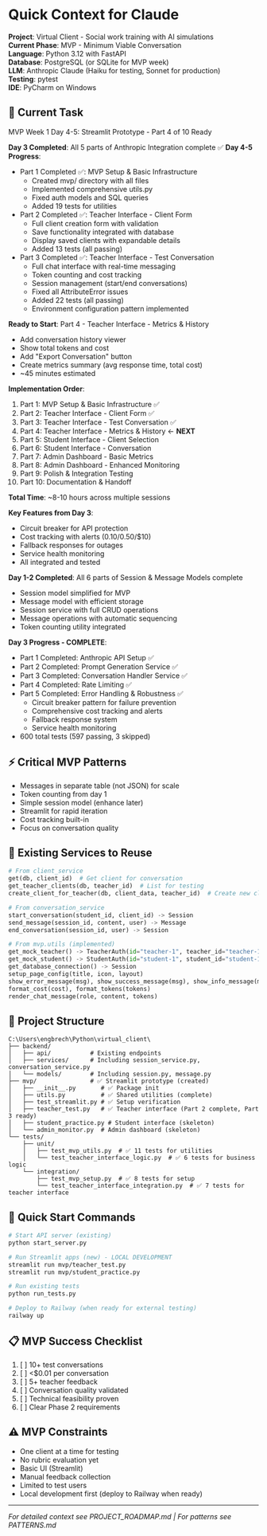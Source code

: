 # Quick Context for Claude

**Project**: Virtual Client - Social work training with AI simulations  
**Current Phase**: MVP - Minimum Viable Conversation  
**Language**: Python 3.12 with FastAPI  
**Database**: PostgreSQL (or SQLite for MVP week)  
**LLM**: Anthropic Claude (Haiku for testing, Sonnet for production)  
**Testing**: pytest  
**IDE**: PyCharm on Windows  

## 🎯 Current Task
MVP Week 1 Day 4-5: Streamlit Prototype - Part 4 of 10 Ready

**Day 3 Completed**: All 5 parts of Anthropic Integration complete ✅
**Day 4-5 Progress**: 
- Part 1 Completed ✅: MVP Setup & Basic Infrastructure
  - Created mvp/ directory with all files
  - Implemented comprehensive utils.py
  - Fixed auth models and SQL queries
  - Added 19 tests for utilities
- Part 2 Completed ✅: Teacher Interface - Client Form
  - Full client creation form with validation
  - Save functionality integrated with database
  - Display saved clients with expandable details
  - Added 13 tests (all passing)
- Part 3 Completed ✅: Teacher Interface - Test Conversation
  - Full chat interface with real-time messaging
  - Token counting and cost tracking
  - Session management (start/end conversations)
  - Fixed all AttributeError issues
  - Added 22 tests (all passing)
  - Environment configuration pattern implemented

**Ready to Start**: Part 4 - Teacher Interface - Metrics & History
- Add conversation history viewer
- Show total tokens and cost
- Add "Export Conversation" button
- Create metrics summary (avg response time, total cost)
- ~45 minutes estimated

**Implementation Order**:
1. Part 1: MVP Setup & Basic Infrastructure ✅
2. Part 2: Teacher Interface - Client Form ✅
3. Part 3: Teacher Interface - Test Conversation ✅
4. Part 4: Teacher Interface - Metrics & History ← **NEXT**
5. Part 5: Student Interface - Client Selection
6. Part 6: Student Interface - Conversation
7. Part 7: Admin Dashboard - Basic Metrics
8. Part 8: Admin Dashboard - Enhanced Monitoring
9. Part 9: Polish & Integration Testing
10. Part 10: Documentation & Handoff

**Total Time**: ~8-10 hours across multiple sessions

**Key Features from Day 3**:
- Circuit breaker for API protection
- Cost tracking with alerts ($0.10/$0.50/$10)
- Fallback responses for outages
- Service health monitoring
- All integrated and tested

**Day 1-2 Completed**: All 6 parts of Session & Message Models complete
- Session model simplified for MVP
- Message model with efficient storage
- Session service with full CRUD operations
- Message operations with automatic sequencing
- Token counting utility integrated

**Day 3 Progress - COMPLETE**:
- Part 1 Completed: Anthropic API Setup ✅
- Part 2 Completed: Prompt Generation Service ✅
- Part 3 Completed: Conversation Handler Service ✅
- Part 4 Completed: Rate Limiting ✅
- Part 5 Completed: Error Handling & Robustness ✅
  - Circuit breaker pattern for failure prevention
  - Comprehensive cost tracking and alerts
  - Fallback response system
  - Service health monitoring
- 600 total tests (597 passing, 3 skipped)

## ⚡ Critical MVP Patterns
- Messages in separate table (not JSON) for scale
- Token counting from day 1
- Simple session model (enhance later)
- Streamlit for rapid iteration
- Cost tracking built-in
- Focus on conversation quality

## 🔑 Existing Services to Reuse
```python
# From client_service
get(db, client_id)  # Get client for conversation
get_teacher_clients(db, teacher_id)  # List for testing
create_client_for_teacher(db, client_data, teacher_id)  # Create new client

# From conversation_service
start_conversation(student_id, client_id) -> Session
send_message(session_id, content, user) -> Message
end_conversation(session_id, user) -> Session

# From mvp.utils (implemented)
get_mock_teacher() -> TeacherAuth(id="teacher-1", teacher_id="teacher-1")
get_mock_student() -> StudentAuth(id="student-1", student_id="student-1")
get_database_connection() -> Session
setup_page_config(title, icon, layout)
show_error_message(msg), show_success_message(msg), show_info_message(msg)
format_cost(cost), format_tokens(tokens)
render_chat_message(role, content, tokens)
```

## 📁 Project Structure
```
C:\Users\engbrech\Python\virtual_client\
├── backend/
│   ├── api/           # Existing endpoints
│   ├── services/      # Including session_service.py, conversation_service.py
│   └── models/        # Including session.py, message.py
├── mvp/               # ✅ Streamlit prototype (created)
│   ├── __init__.py       # ✅ Package init
│   ├── utils.py          # ✅ Shared utilities (complete)
│   ├── test_streamlit.py # ✅ Setup verification
│   ├── teacher_test.py   # ✅ Teacher interface (Part 2 complete, Part 3 ready)
│   ├── student_practice.py # Student interface (skeleton)
│   └── admin_monitor.py  # Admin dashboard (skeleton)
└── tests/
    ├── unit/
    │   ├── test_mvp_utils.py  # ✅ 11 tests for utilities
    │   └── test_teacher_interface_logic.py  # ✅ 6 tests for business logic
    └── integration/
        ├── test_mvp_setup.py  # ✅ 8 tests for setup
        └── test_teacher_interface_integration.py  # ✅ 7 tests for teacher interface
```

## 🚀 Quick Start Commands
```bash
# Start API server (existing)
python start_server.py

# Run Streamlit apps (new) - LOCAL DEVELOPMENT
streamlit run mvp/teacher_test.py
streamlit run mvp/student_practice.py

# Run existing tests
python run_tests.py

# Deploy to Railway (when ready for external testing)
railway up
```

## 📋 MVP Success Checklist
1. [ ] 10+ test conversations
2. [ ] <$0.01 per conversation
3. [ ] 5+ teacher feedback
4. [ ] Conversation quality validated
5. [ ] Technical feasibility proven
6. [ ] Clear Phase 2 requirements

## ⚠️ MVP Constraints
- One client at a time for testing
- No rubric evaluation yet
- Basic UI (Streamlit)
- Manual feedback collection
- Limited to test users
- Local development first (deploy to Railway when ready)

---
*For detailed context see PROJECT_ROADMAP.md | For patterns see PATTERNS.md*
